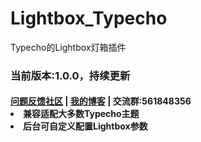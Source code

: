 # Lightbox_Typecho
Typecho的Lightbox灯箱插件

<h3>当前版本:1.0.0，持续更新</h3>
<h4><a href="https://support.qq.com/products/314782">问题反馈社区</a> | <a href="https://www.coder-bear.com">我的博客</a> | 交流群:561848356
  <br>
<li>兼容适配大多数Typecho主题</li>
<li>后台可自定义配置Lightbox参数</li>
